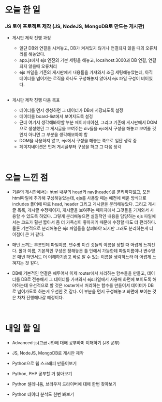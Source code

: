 # 오늘 한 일

### JS 토이 프로젝트 제작 (JS, NodeJS, MongoDB로 만드는 게시판)

- 게시판 제작 진행 과정

  - 일단 DB와 연결을 시켜놓고, DB가 켜져있지 않거나 연결되지 않을 때의 오류처리를 해놓았다.
  - app.js에서 ejs 엔진의 기본 세팅을 해놓고, localhost:3000과 DB 연결, 연결되지 않을때 오류처리
  - ejs 파일을 기존의 게시판에서 내용들을 가져와서 조금 세팅해놓았는데, 아직 데이터를 넘어가는 로직을 하나도 구성해놓지 않아서 ejs 파일 구성이 비어있다.

  <br />

- 게시판 제작 진행 다음 목표
  - 데이터를 먼저 생성하면 그 데이터가 DB에 저장되도록 설정
  - 데이터를 board-list에서 보여지도록 설정
  - 근데 여기서 생각해봐야할 부분 페이지네이션, 그리고 기존에 게시판에서 DOM으로 생성했던 그 게시글을 보여주는 div들을 ejs에서 구성을 해놓고 보여줄 것 인지 아니면 그 부분을 생각해보아야 함
  - DOM을 사용하지 않고, ejs에서 구성을 해놓는 쪽으로 일단 생각 중
  - 페이지네이션은 먼저 게시글부터 구성을 하고 그 다음 생각

<br />

# 오늘 느낀 점

- 기존의 게시판에서는 html 내부의 head와 nav(header)를 분리하지않고, 모든 html파일에 추가해 구성해놓았는데, ejs를 사용할 때는 예전에 배운 방식대로 includes 폴더에 따로 head, header 그리고 게시글을 분리해놓았다. 그리고 게시글 목록, 게시글 수정페이지, 게시글을 보여주는 페이지에서 그것들을 가져와서 사용할 수 있도록 하였다. 그렇게 분리해놓으면 실질적인 내용을 담당하는 ejs 파일에서는 코드가 훨씬 짧아서 좀 더 가독성이 좋아지기 때문에 수정할 때도 더 편리하다. 물론 기본적으로 분리해놓은 ejs 파일들을 살펴봐야 되지만 그래도 분리하는게 더 이점이 큰 거 같다.

- 매번 느끼는 부분인데 파일이름, 변수명 이런 것들의 이름을 정할 때 어렵게 느껴진다. 폴더 이름, 기본적인 구성은 정해놓은 틀 안에서 가능한데 파일이름이나 변수명은 매번 하면서도 더 이해하기쉽고 바로 알 수 있는 이름을 생각하느라 더 어렵게 느껴지는 것 같다.

- DB에 기본적인 연결은 해두어서 이제 router에서 처리하는 함수들을 만들고, 데이터를 DB로 전송해서 그 데이터를 가져와서 ejs파일에서 사용해 화면에 보이도록 해야하는데 우선적으로 할 것은 router에서 처리하는 함수를 만들어서 데이터가 DB로 넘어가도록 하는게 우선인 것 같다. 이 부분을 먼저 구성해놓고 화면에 보이는 것은 차차 진행해나갈 예정이다.

<br />

# 내일 할 일

- Advanced-js(고급 JS)에 대해 공부하며 이해하기 (JS 공부)

- JS, NodeJS, MongoDB로 게시판 제작

- Python으로 웹 스크래퍼 만들어보기

- Python, PHP 공부할 거 찾아보기

- Python 셀레니움, 브라우저 드라이버에 대해 한번 찾아보기

- Python 데이터 분석도 한번 봐보기
